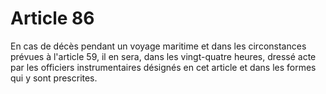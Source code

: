 # Article 86

En cas de décès pendant un voyage maritime et dans les circonstances prévues à l'article 59, il en sera, dans les vingt-quatre heures, dressé acte par les officiers instrumentaires désignés en cet article et dans les formes qui y sont prescrites.
